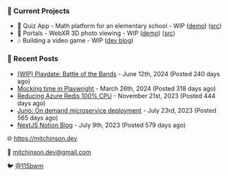 ### 📌 Current Projects
- 📝 Quiz App - Math platform for an elementary school - WIP ([demo](https://quiz-staging.mitchinson.dev/)) ([src](https://github.com/bmitchinson/budget-entry))
- 📸 Portals - WebXR 3D photo viewing - WIP ([demo](https://portals.mitchinson.dev/)) ([src](https://github.com/bmitchinson/vr-jpg-viewer-webxr))
- 🎶 Building a video game - WIP ([dev blog](https://blog.mitchinson.dev/playdate-dev-one))

### 📝 Recent Posts

- [(WIP) Playdate: Battle of the Bands](https://blog.mitchinson.dev/playdate-dev-one) - June 12th, 2024 (Posted 240 days ago)
- [Mocking time in Playwright](https://blog.mitchinson.dev/playwright-mock-time) - March 26th, 2024 (Posted 318 days ago)
- [Reducing Azure Redis 100% CPU](https://blog.mitchinson.dev/redis-cpu) - November 21st, 2023 (Posted 444 days ago)
- [Juno: On demand microservice deployment](https://blog.mitchinson.dev/juno) - July 23rd, 2023 (Posted 565 days ago)
- [NextJS Notion Blog](https://blog.mitchinson.dev/blog-2023) - July 9th, 2023 (Posted 579 days ago)

🌐 https://mitchinson.dev

💌 mitchinson.dev@gmail.com

🐦 [@115bwm](https://twitter.com/115bwm)